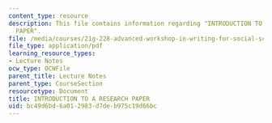 ```yaml
---
content_type: resource
description: This file contains information regarding "INTRODUCTION TO A RESEARCH
  PAPER".
file: /media/courses/21g-228-advanced-workshop-in-writing-for-social-sciences-and-architecture-els-spring-2007/bc49d6bd6a012983d7deb975c19d66bc_MIT21G.228S07_research_tab.pdf
file_type: application/pdf
learning_resource_types:
- Lecture Notes
ocw_type: OCWFile
parent_title: Lecture Notes
parent_type: CourseSection
resourcetype: Document
title: INTRODUCTION TO A RESEARCH PAPER
uid: bc49d6bd-6a01-2983-d7de-b975c19d66bc
---
```


